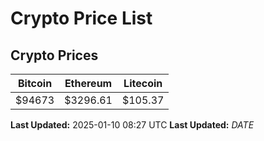 # Crypto Price List

## Crypto Prices
| Bitcoin | Ethereum | Litecoin |
| ------- | -------- | -------- |
| $94673 | $3296.61 | $105.37 |
**Last Updated:** 2025-01-10 08:27 UTC
**Last Updated:** $DATE$
